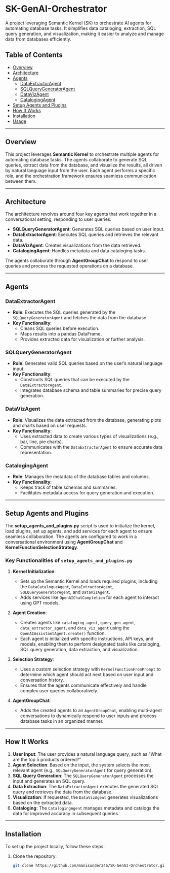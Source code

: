 # SK-GenAI-Orchestrator
A project leveraging Semantic Kernel (SK) to orchestrate AI agents for automating database tasks. It simplifies data cataloging, extraction, SQL query generation, and visualization, making it easier to analyze and manage data from databases efficiently.

## **Table of Contents**
- [Overview](#overview)
- [Architecture](#architecture)
- [Agents](#agents)
  - [DataExtractorAgent](#dataextractoragent)
  - [SQLQueryGeneratorAgent](#sqlquerygeneratoragent)
  - [DataVizAgent](#datavizagent)
  - [CatalogingAgent](#catalogingagent)
- [Setup Agents and Plugins](#setup-agents-and-plugins)
- [How It Works](#how-it-works)
- [Installation](#installation)
- [Usage](#usage)

---

## **Overview**

This project leverages **Semantic Kernel** to orchestrate multiple agents for automating database tasks. The agents collaborate to generate SQL queries, extract data from the database, and visualize the results, all driven by natural language input from the user. Each agent performs a specific role, and the orchestration framework ensures seamless communication between them.

---

## **Architecture**

The architecture revolves around four key agents that work together in a conversational setting, responding to user queries:

- **SQLQueryGeneratorAgent**: Generates SQL queries based on user input.
- **DataExtractorAgent**: Executes SQL queries and retrieves the relevant data.
- **DataVizAgent**: Creates visualizations from the data retrieved.
- **CatalogingAgent**: Handles metadata and data cataloging tasks.

The agents collaborate through **AgentGroupChat** to respond to user queries and process the requested operations on a database.

---

## **Agents**

### **DataExtractorAgent**
- **Role**: Executes the SQL queries generated by the `SQLQueryGeneratorAgent` and fetches the data from the database.
- **Key Functionality**: 
  - Cleans SQL queries before execution.
  - Maps results into a pandas DataFrame.
  - Provides extracted data for visualization or further analysis.

### **SQLQueryGeneratorAgent**
- **Role**: Generates valid SQL queries based on the user’s natural language input.
- **Key Functionality**:
  - Constructs SQL queries that can be executed by the `DataExtractorAgent`.
  - Integrates database schema and table summaries for precise query generation.

### **DataVizAgent**
- **Role**: Visualizes the data extracted from the database, generating plots and charts based on user requests.
- **Key Functionality**:
  - Uses extracted data to create various types of visualizations (e.g., bar, line, pie charts).
  - Communicates with the `DataExtractorAgent` to ensure accurate data representation.

### **CatalogingAgent**
- **Role**: Manages the metadata of the database tables and columns.
- **Key Functionality**:
  - Keeps track of table schemas and summaries.
  - Facilitates metadata access for query generation and execution.

---

## **Setup Agents and Plugins**

The **setup_agents_and_plugins.py** script is used to initialize the kernel, load plugins, set up agents, and add services for each agent to ensure seamless collaboration. The agents are configured to work in a conversational environment using **AgentGroupChat** and **KernelFunctionSelectionStrategy**.

### **Key Functionalities of `setup_agents_and_plugins.py`**

1. **Kernel Initialization**: 
   - Sets up the Semantic Kernel and loads required plugins, including the `DataCatalogueAgent`, `DataExtractorAgent`, `SQLQueryGeneratorAgent`, and `DataVizAgent`.
   - Adds services like `OpenAIChatCompletion` for each agent to interact using GPT models.

2. **Agent Creation**:
   - Creates agents like `cataloging_agent`, `query_gen_agent`, `data_extractor_agent`, and `data_viz_agent` using the `OpenAIAssistantAgent.create()` function.
   - Each agent is initialized with specific instructions, API keys, and models, enabling them to perform designated tasks like cataloging, SQL query generation, data extraction, and visualization.

3. **Selection Strategy**:
   - Uses a custom selection strategy with `KernelFunctionFromPrompt` to determine which agent should act next based on user input and conversation history.
   - Ensures that the agents communicate effectively and handle complex user queries collaboratively.

4. **AgentGroupChat**:
   - Adds the created agents to an `AgentGroupChat`, enabling multi-agent conversations to dynamically respond to user inputs and process database tasks in an organized manner.

---

## **How It Works**

1. **User Input**: The user provides a natural language query, such as "What are the top 5 products ordered?"
2. **Agent Selection**: Based on the input, the system selects the most relevant agent (e.g., `SQLQueryGeneratorAgent` for query generation).
3. **SQL Query Generation**: The `SQLQueryGeneratorAgent` processes the input and generates an SQL query.
4. **Data Extraction**: The `DataExtractorAgent` executes the generated SQL query and retrieves the data from the database.
5. **Visualization**: If requested, the `DataVizAgent` generates visualizations based on the extracted data.
6. **Cataloging**: The `CatalogingAgent` manages metadata and catalogs the data for improved accuracy in subsequent queries.

---

## **Installation**

To set up the project locally, follow these steps:

1. Clone the repository:
   ```bash
   git clone https://github.com/manisunder246/SK-GenAI-Orchestrator.git
